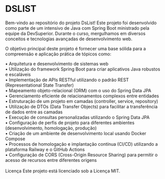 # DSLIST

Bem-vindo ao repositório do projeto DsList! Este projeto foi desenvolvido como parte de um intensivo de Java com Spring Boot ministrado pela equipe da DevSuperior. Durante o curso, mergulhamos em diversos conceitos e tecnologias avançadas de desenvolvimento web.

O objetivo principal deste projeto é fornecer uma base sólida para a compreensão e aplicação prática de tópicos como:

• Arquitetura e desenvolvimento de sistemas web
<br>
• Utilização do framework Spring Boot para criar aplicativos Java robustos e escaláveis
<br>
• Implementação de APIs RESTful utilizando o padrão REST (Representational State Transfer)
<br>
• Mapeamento objeto-relacional (ORM) com o uso do Spring Data JPA
<br>
• Gerenciamento eficiente de relacionamentos complexos entre entidades
<br>
• Estruturação de um projeto em camadas (controller, service, repository)
<br>
• Utilização de DTOs (Data Transfer Objects) para facilitar a transferência de dados entre as camadas
<br>
• Execução de consultas personalizadas utilizando o Spring Data JPA
<br>
• Configuração de perfis de projeto para diferentes ambientes (desenvolvimento, homologação, produção)
<br>
• Criação de um ambiente de desenvolvimento local usando Docker Compose
<br>
• Processos de homologação e implantação contínua (CI/CD) utilizando a plataforma Railway e o GitHub Actions
<br>
• Configuração de CORS (Cross-Origin Resource Sharing) para permitir o acesso de recursos entre diferentes origens
<br> 
<br>
Licença
Este projeto está licenciado sob a Licença MIT.
